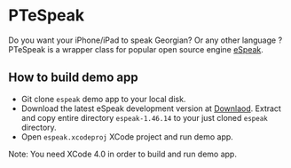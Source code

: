 PTeSpeak
========================

Do you want your iPhone/iPad to speak Georgian? Or any other language ?
PTeSpeak is a wrapper class for popular open source engine [eSpeak](http://espeak.sourceforge.net/).

How to build demo app
---------------------
- Git clone `espeak` demo app to your local disk.
- Download the latest eSpeak development version at [Downlaod](http://espeak.sourceforge.net/test/espeak-1.46.14.zip).
Extract and copy entire directory `espeak-1.46.14` to your just cloned `espeak` directory.
- Open `espeak.xcodeproj` XCode project and run demo app.

Note: You need XCode 4.0 in order to build and run demo app.

